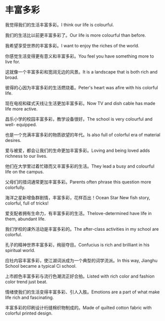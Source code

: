 # 丰富多彩

<p><span class="chinese">我觉得我们的生活丰富多彩。</span><span class="english">I think our life is colourful.</span></p>

<p><span class="chinese">我们的生活比以前更丰富多彩了。</span><span class="english">Our life is more colourful than before.</span></p>

<p><span class="chinese">我希望享受世界的丰富多彩。</span><span class="english">I want to enjoy the riches of the world.</span></p>

<p><span class="chinese">你感觉生活变得更有意义和丰富多彩。</span><span class="english">You feel you have something more to live for.</span></p>

<p><span class="chinese">这就像一个丰富多彩和宽阔无边的风景。</span><span class="english">It is a landscape that is both rich and broad.</span></p>

<p><span class="chinese">彼得的心因为丰富多彩的生活燃烧着。</span><span class="english">Peter's heart was afire with his colorful life.</span></p>

<p><span class="chinese">现在电视和碟式天线让生活更加丰富多彩。</span><span class="english">Now TV and dish cable has made life more active.</span></p>

<p><span class="chinese">昌乐小学的校园丰富多彩，教学设备很好。</span><span class="english">The school is very colourful and well- equipped.</span></p>

<p><span class="chinese">也是一个充满丰富多彩的物质欲望的年代。</span><span class="english">Is also full of colorful era of material desires.</span></p>

<p><span class="chinese">爱与被爱，都会让我们的生命更加丰富多彩。</span><span class="english">Loving and being loved adds richness to our lives.</span></p>

<p><span class="chinese">他们在大学里过着忙碌而又丰富多彩的生活。</span><span class="english">They lead a busy and colourful life on the campus.</span></p>

<p><span class="chinese">父母们的措词通常更加丰富多彩。</span><span class="english">Parents often phrase this question more colorfully.</span></p>

<p><span class="chinese">海洋之星新增鱼群剧情，丰富多彩，花样百出！</span><span class="english">Ocean Star New fish story, colorful, full of tricks!</span></p>

<p><span class="chinese">爱支配者拥有生命力，有丰富多彩的生活。</span><span class="english">Thelove-determined have life in them, abundant life.</span></p>

<p><span class="chinese">我们学校的课外活动是丰富多彩的。</span><span class="english">The after-class activities in my school are colorful.</span></p>

<p><span class="chinese">孔子的精神世界丰富多彩，绚丽夺目。</span><span class="english">Confucius is rich and brilliant in his spiritual world.</span></p>

<p><span class="chinese">应社内容丰富多彩，使江湖词派成为一个典型的词学流派。</span><span class="english">In this way, Jianghu School became a typical Ci school.</span></p>

<p><span class="chinese">上市颜色丰富多彩与流行色潮流正好合拍。</span><span class="english">Listed with rich color and fashion color trend just beat.</span></p>

<p><span class="chinese">情绪使我们的生活变得丰富多彩、引人入胜。</span><span class="english">Emotions are a part of what make life rich and fascinating.</span></p>

<p><span class="chinese">丰富多彩的印刷设计绗缝棉织物制成的。</span><span class="english">Made of quilted cotton fabric with colorful printed design.</span></p>

